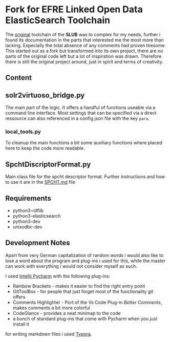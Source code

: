 # Fork for EFRE Linked Open Data ElasticSearch Toolchain

The [original](https://github.com/slub/efre-lod-elasticsearch-tools) toolchain of the **SLUB** was to complex for my needs, further i found its documentation
in the parts that interested me the most more than lacking. Especially the total absence of any 
comments had proven tiresome. This started out as a fork but transformed into its own project, there are no parts of the original code left but a lot of inspiration was drawn. Therefore there is still the original project around, just in spirit and terms of creativity.

## Content

## solr2virtuoso_bridge.py

The main part of the logic. It offers a handful of functions useable via a command line interface. Most settings that can be specified via a direct ressource can also referenced in a config json file with the key `para`.

### local_tools.py

To cleanup the main functions a bit some auxiliary functions where placed here to keep the code more readable.

## SpchtDiscriptorFormat.py

Main class file for the spcht descriptor format. Further instructions and how to use it are in the [SPCHT.md](SPCHT.md) file

## Requirements

* python3-rdflib 
* python3-elasticsearch
* python3-dev
* unixodbc-dev

## Development Notes

Apart from very German capitalization of random words i would also like to lose a word about the program and plug-ins i used for this, while the master can work with everything i would not consider myself as such.

I used [Intellij Pycharm](https://www.jetbrains.com/pycharm/)  with the following plug-ins:

* Rainbow Brackets - makes it easier to find the right entry point
* GitToolBox - for people that just forget most of the functionality git offers
* Comments Highlighter - Port of the Vs Code Plug-in _Better Comments_, makes comments a bit more colorful
* CodeGlance - provides a neat minimap to the code
* a bunch of standard plug-ins that come with Pycharm when you just install it

for writing markdown files i used [Typora](https://typora.io/).

